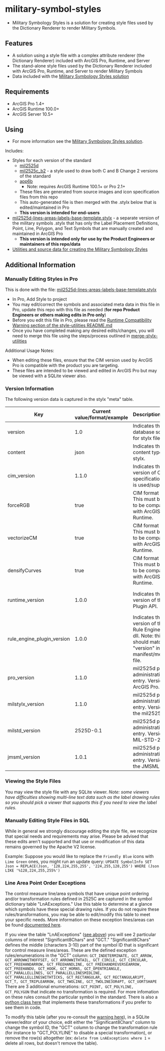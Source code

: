 # military-symbol-styles

* Military Symbology Styles is a solution for creating style files used by the Dictionary Renderer to render Military Symbols.

## Features

* A solution using a style file with a complex attribute renderer (the Dictionary Renderer) included with ArcGIS Pro, Runtime, and Server
* The stand-alone style files used by the Dictionary Renderer included with ArcGIS Pro, Runtime, and Server to render Military Symbols
* Data included with the [Military Symbology Styles solution](http://solutions.arcgis.com/defense/help/military-symbology-styles/)
    
## Requirements

* ArcGIS Pro 1.4+ 
* ArcGIS Runtime 100.0+
* ArcGIS Server 10.5+

## Using

* For more information see the [Military Symbology Styles solution](http://solutions.arcgis.com/defense/help/military-symbology-styles/).

Includes:

* Styles for each version of the standard
    * [mil2525d](./mil2525d)
    * [mil2525c_b2](./mil2525c_b2) - a style used to draw both C and B Change 2 versions of the standard
    * [app6b](./app6b)
        * Note: requires ArcGIS Runtime 100.1+ or Pro 2.1+
    * These files are generated from source images and icon specification files from this repo
    * This auto-generated file is then merged with the .stylx below that is edited/maintained in Pro
    * **This version is intended for end-users**
* [mil2525d-lines-areas-labels-base-template.stylx](./utils-and-source-data/style-source-files/mil2525d-lines-areas-labels-base-template.stylx) - a separate version of the military symbols .stylx that has only the Label Placement Definitions, Point, Line, Polygon, and Text Symbols that are manually created and maintained in ArcGIS Pro
    * **This version is intended only for use by the Product Engineers or maintainers of this repo/data**
* [Utilities and source data for creating the Military Symbology Styles](./utils-and-source-data)

## Additional Information

### Manually Editing Styles in Pro

This is done with the file: [mil2525d-lines-areas-labels-base-template.stylx](./utils-and-source-data/style-source-files/mil2525d-lines-areas-labels-base-template.stylx)

* In Pro, Add Style to project
* You may edit/correct the symbols and associated meta data in this file in Pro, update this repo with this file as needed (**for repo Product Engineers or others making edits in Pro only**)
* Before you edit this file in Pro, please read the [Runtime Compatibility Warning section of the style-utilities README.md](./utils-and-source-data/style-creation-utilities/README.md#important-warning-on-runtime-compatibility-before-you-begin)
* Once you have completed making any desired edits/changes, you will need to merge this file using the steps/process outlined in [merge-stylx-utilities](./utils-and-source-data/style-creation-utilities/merge-stylx-utilities)

Additional Usage Notes:

* When editing these files, ensure that the CIM version used by ArcGIS Pro is compatible with the product you are targeting.
* These files are intended to be viewed and edited in ArcGIS Pro but may be viewed with a SQLite viewer also. 

### Version Information

The following version data is captured in the stylx "meta" table.

|Key|Current value/format/example|Description/Usage|Application Used By|
|---|---|---|---|
|version|1.0|Indicates the database schema for stylx files. |Pro|
|content|json|Indicates the content type of stylx. |Pro|
|cim_version|1.1.0|Indicates the version of CIM specification that is used/supported.|Pro/Runtime|
|forceRGB|true|CIM format option. This must be true to be compatible with ArcGIS Runtime.|Pro|
|vectorizeCM|true|CIM format option. This must be true to be compatible with ArcGIS Runtime.|Pro|
|densifyCurves|true|CIM format option. This must be true to be compatible with ArcGIS Runtime.|Pro|
|runtime_version|1.0.0|Indicates the version of the CIM Plugin API. |CIM Rule Engine Plugin Manager|
|rule_engine_plugin_version|1.0.0|Indicates the version of the CIM Rule Engine plugin dll. Note: this should match the "version" in the manifest/metadata file.|CIM Rule Engine Plugin Manager|
|pro_version|1.1.0|mil2525d plugin administrative entry. Version of ArcGIS Pro.|mil2525d plugin|
|milstylx_version|1.1.0|mil2525d plugin administrative entry. Version of the mil2525.stylx.|mil2525d plugin|
|milstd_version|2525D-0.1|mil2525d plugin administrative entry. Version of MIL-STD-2525.|mil2525d plugin|
|jmsml_version|1.0.1|mil2525d plugin administrative entry. Version of the JMSML used|mil2525d plugin| 


### Viewing the Style Files

You may view the style file with any SQLite viewer. *Note: some viewers have difficulties showing multi-line text data such as the label drawing rules so you should pick a viewer that supports this if you need to view the label rules.*

### Manually Editing Style Files in SQL

While in general we strongly discourage editing the style file, we recognize that special needs and requirements may arise. Please be advised that these edits aren't supported and that use or modification of this data remains governed by the Apache V2 license. 

Example: Suppose you would like to replace the `Friendly Blue` icons with `Lime Green` ones, you might run an update query: 
`UPDATE SymbolInfo SET Json = REPLACE(Json, '128,224,255,255', '224,255,128,255') WHERE (Json LIKE '%128,224,255,255%')`

### Line Area Point Order Exceptions

The control measure line/area symbols that have unique point ordering and/or transformation rules defined in 2525C are captured in the symbol dictionary table "LnAExceptions." Use this table to determine at a glance which symbols have these special drawing rules. If you do not require these rules/transformations, you may be able to edit/modify this table to meet your specific needs. More information on these exception lines/areas can be found [documented here](http://resources.arcgis.com/en/help/main/10.1/index.html#/Creating_features_using_the_geometry_in_a_standard_message/000n0000006v000000/).

If you view the table "LnAExceptions" ([see above](#viewing-the-symbol-dictionary-file)) you will see 2 particular columns of interest "Significant8Chars" and "GCT." "Significant8Chars" defines the middle (characters 3-10) part of the symbol ID that is significant for control measure lines/areas. These are the defined exception rules/enumerations in the "GCT" column: `GCT_INDETERMINATE, GCT_ARROW, GCT_ARROWWITHOFFSET, GCT_ARROWWITHTAIL, GCT_CIRCLE, GCT_CIRCULAR, GCT_FREEHANDARROW, GCT_FREEHANDLINE, GCT_FREEHANDREVERSEARROW, GCT_FREEHANDU, GCT_HOOK, GCT_HORNS, GCT_OPENTRIANGLE, GCT_PARALLELLINES, GCT_PARALLELLINESMIDLINE, GCT_PARALLELLINESWITHTICKS, GCT_RECTANGULAR, GCT_RECTANGULAR1PT, GCT_T, GCT_TRIPLEARROW, GCT_TWOLINE, GCT_TWOLINE3OR4PT, GCT_UORTSHAPE`  There are 3 additional enumerations: `GCT_POINT, GCT_POLYLINE, GCT_POLYGON` that indicate no transformation is required. For more infomation on these rules consult the particular symbol in the standard. There is also a [python class here](https://github.com/Esri/military-feature-toolbox/blob/master/toolboxes/scripts/GeometryConverter.py) that implements these transformations if you prefer to see them in code. 

To modify this table (after you re-consult the [warning here](#manually-editing-style-files-in-sql)), in a SQLite viewer/editor of your choice, edit either the "Significant8Chars" column to change the symbol ID, the "GCT" column to change the transformation rule (for instance to "GCT_POLYLINE" to disable a special transformation), or remove the row(s) altogether (ex: `delete from LnAExceptions where 1` = delete all rows, but doesn't remove the table). 


